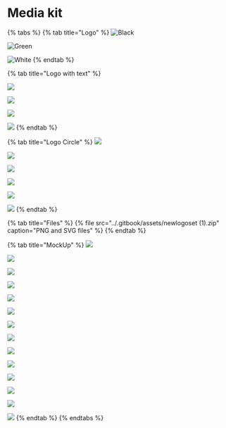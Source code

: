 # Media kit



{% tabs %}
{% tab title="Logo" %}
![Black](../.gitbook/assets/zenlogo-black.png)

![Green](../.gitbook/assets/zenlogo-green.png)



![White](../.gitbook/assets/zenlogo-white%20%282%29.png)
{% endtab %}

{% tab title="Logo with text" %}


![](../.gitbook/assets/zenchain-logo-black-with-text-black%20%281%29.png)

![](../.gitbook/assets/zenchain-logo-green-with-text-black-2x.png)

![](../.gitbook/assets/zenchain-logo-green-with-text-green.png)

![](../.gitbook/assets/zenchain-logo-white-with-text-white.png)
{% endtab %}

{% tab title="Logo Circle" %}
![](../.gitbook/assets/zenchain-logo-black-with-circle-white%20%281%29.png)

![](../.gitbook/assets/zenchain-logo-white-with-circle-black.png)

![](../.gitbook/assets/zenchain-logo-green-with-circle-white%20%281%29.png)

![](../.gitbook/assets/zenchain-logo-white-with-circle-green%20%281%29.png)

![](../.gitbook/assets/zenchain-logo-black-with-circle-green.png)

![](../.gitbook/assets/zenchain-logo-green-with-circle-black.png)
{% endtab %}

{% tab title="Files" %}
{% file src="../.gitbook/assets/newlogoset \(1\).zip" caption="PNG and SVG files" %}
{% endtab %}

{% tab title="MockUp" %}
![](../.gitbook/assets/zenlogoleaf.png)

![](../.gitbook/assets/zen-mockups-1-%20%281%29.jpg)

![](../.gitbook/assets/zen-mockups-13-.jpg)

![](../.gitbook/assets/zen-mockups-12-.jpg)

![](../.gitbook/assets/zen-mockups-11-.jpg)

![](../.gitbook/assets/zen-mockups-10-.jpg)

![](../.gitbook/assets/zen-mockups-9-.jpg)

![](../.gitbook/assets/zen-mockups-8-.jpg)

![](../.gitbook/assets/zen-mockups-7-.jpg)

![](../.gitbook/assets/zen-mockups-6-.jpg)

![](../.gitbook/assets/zen-mockups-5-.jpg)

![](../.gitbook/assets/zen-mockups-4-.jpg)

![](../.gitbook/assets/zen-mockups-2-.jpg)

![](../.gitbook/assets/zen-mockups-3-.jpg)
{% endtab %}
{% endtabs %}

